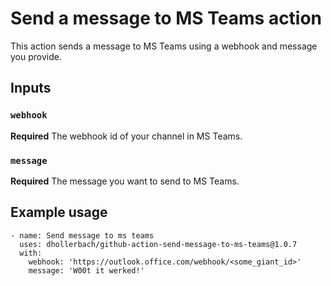 # Send a message to MS Teams action

This action sends a message to MS Teams using a webhook and message you provide.

## Inputs

### `webhook`

**Required** The webhook id of your channel in MS Teams.

### `message`

**Required** The message you want to send to MS Teams.

## Example usage

```
- name: Send message to ms teams
  uses: dhollerbach/github-action-send-message-to-ms-teams@1.0.7
  with:
    webhook: 'https://outlook.office.com/webhook/<some_giant_id>'
    message: 'W00t it werked!'
```
